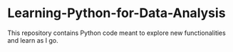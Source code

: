 # Learning-Python-for-Data-Analysis

This repository contains Python code meant to explore new functionalities and learn as I go.
